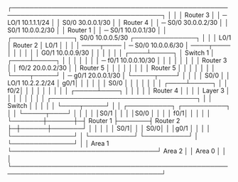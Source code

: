 ┌────────────────────────────────────────────────────────────────────────────────────┐
│                                                                                    │
│                      Router 3                                                      │
│                       ─ LO/1   10.1.1.1/24                                         │
│                         S0/0   30.0.0.1/30                                         │
│                      Router 4                                                      │
│                       ─ S0/0   30.0.0.2/30                                         │
│                         S0/1   10.0.0.2/30                                         │
│                      Router 1                                                      │
│                       ─ S0/1   10.0.0.1/30                                         │
│  ┌──────────────┐       S0/0   10.0.0.5/30                      ┌──────────────┐   │
│  │    L0/1      │    Router 2                                   │    L0/1      │   │
│  │  ────┬────   │     ─ S0/0   10.0.0.6/30                      │  ────┬────   │   │
│  │      │       │       G0/1   10.0.0.9/30                      │      │       │   │
│  │ ┌────┴─────┐ │    Switch 1                                   │ ┌────┴─────┐ │   │
│  │ │          │ │     ─ f0/1   10.0.0.10/30                     │ │          │ │   │
│  │ │ Router 3 │ │       f0/2   20.0.0.2/30                      │ │ Router 5 │ │   │
│  │ │          │ │    Router 5                                   │ │          │ │   │
│  │ └────┬─────┘ │     ─ g0/1   20.0.0.1/30                      │ └─────┬────┘ │   │
│  │ S0/0 │       │       LO/1   10.2.2.2/24                      │   g0/1│      │   │
│  │      │ S0/0  │                                               │       │      │   │
│  │ ┌────┴─────┐ │                                               │   f0/2│      │   │
│  │ │          │ │                                               │ ┌─────┴────┐ │   │
│  │ │ Router 4 │ │                                               │ │ Layer  3 │ │   │
│  │ │          │ │      ┌─────────────────────────────────┐      │ │  Switch  │ │   │
│  │ └────┬─────┘ │      │ ┌──────────┐       ┌──────────┐ │      │ └─────┬────┘ │   │
│  │      │S0/1   │      │ │          │S0/0   │          │ │      │   f0/1│      │   │
│  │      └───────┼──────┼─┤ Router 1 ├───────┤ Router 2 ├─┼──────┼───────┘      │   │
│  │              │  S0/1│ │          │   S0/0│          │ │g0/1  │              │   │
│  └──────────────┘      │ └──────────┘       └──────────┘ │      └──────────────┘   │
│           Area 1       └─────────────────────────────────┘               Area 2    │
│                                                    Area 0                          │
│                                                                                    │
└────────────────────────────────────────────────────────────────────────────────────┘